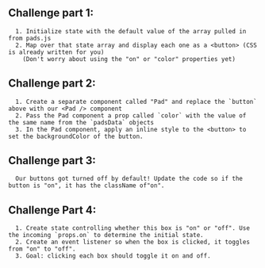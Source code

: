 ## Challenge part 1:
      1. Initialize state with the default value of the array pulled in from pads.js
      2. Map over that state array and display each one as a <button> (CSS is already written for you)
        (Don't worry about using the "on" or "color" properties yet)

## Challenge part 2:
      1. Create a separate component called "Pad" and replace the `button` above with our <Pad /> component
      2. Pass the Pad component a prop called `color` with the value of the same name from the `padsData` objects
      3. In the Pad component, apply an inline style to the <button> to set the backgroundColor of the button.
      
       
## Challenge part 3:
      Our buttons got turned off by default! Update the code so if the button is "on", it has the className of"on".  

## Challenge Part 4: 
      1. Create state controlling whether this box is "on" or "off". Use the incoming `props.on` to determine the initial state.
      2. Create an event listener so when the box is clicked, it toggles from "on" to "off".
      3. Goal: clicking each box should toggle it on and off.   